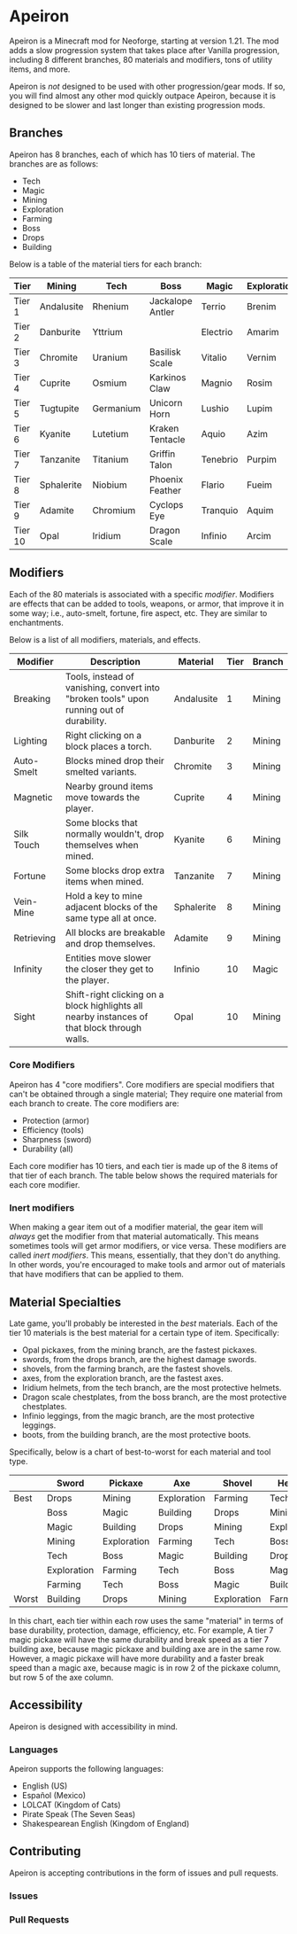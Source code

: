 # Apeiron

Apeiron is a Minecraft mod for Neoforge, starting at version 1.21. The mod adds a slow progression system that takes place after Vanilla progression, including 8 different branches, 80 materials and modifiers, tons of utility items, and more.

Apeiron is *not* designed to be used with other progression/gear mods. If so, you will find almost any other mod quickly outpace Apeiron, because it is designed to be slower and last longer than existing progression mods.

## Branches

Apeiron has 8 branches, each of which has 10 tiers of material. The branches are as follows:

- Tech
- Magic
- Mining
- Exploration
- Farming
- Boss
- Drops
- Building

Below is a table of the material tiers for each branch:

| Tier    | Mining     | Tech      | Boss             | Magic    | Exploration | Farming   | Drops | Building |
|---------|------------|-----------|------------------|----------|-------------|-----------|-------|----------|
| Tier 1  | Andalusite | Rhenium   | Jackalope Antler | Terrio   | Brenim      | Dahlus    | 
| Tier 2  | Danburite  | Yttrium   |                  | Electrio | Amarim      | Sonchus   |
| Tier 3  | Chromite   | Uranium   | Basilisk Scale   | Vitalio  | Vernim      | Acanthus  |
| Tier 4  | Cuprite    | Osmium    | Karkinos Claw    | Magnio   | Rosim       | Gladiolus |
| Tier 5  | Tugtupite  | Germanium | Unicorn Horn     | Lushio   | Lupim       | Dianthus  |
| Tier 6  | Kyanite    | Lutetium  | Kraken Tentacle  | Aquio    | Azim        | Hibiscus  |
| Tier 7  | Tanzanite    | Titanium  | Griffin Talon    | Tenebrio | Purpim      | Crocus    |
| Tier 8  | Sphalerite | Niobium   | Phoenix Feather  | Flario   | Fueim       | Vibrus    |
| Tier 9  | Adamite    | Chromium  | Cyclops Eye      | Tranquio | Aquim       | Hydrangus | 
| Tier 10 | Opal       | Iridium   | Dragon Scale     | Infinio  | Arcim       | Iris      |

## Modifiers

Each of the 80 materials is associated with a specific *modifier*. Modifiers are effects that can be added to tools, weapons, or armor, that improve it in some way; i.e., auto-smelt, fortune, fire aspect, etc. They are similar to enchantments.

Below is a list of all modifiers, materials, and effects.

| Modifier   | Description                                                                                  | Material   | Tier | Branch |
|------------|----------------------------------------------------------------------------------------------|------------|------|--------|
| Breaking   | Tools, instead of vanishing, convert into "broken tools" upon running out of durability.     | Andalusite | 1    | Mining |
| Lighting   | Right clicking on a block places a torch.                                                    | Danburite  | 2    | Mining |
| Auto-Smelt | Blocks mined drop their smelted variants.                                                    | Chromite   | 3    | Mining |
| Magnetic   | Nearby ground items move towards the player.                                                 | Cuprite    | 4    | Mining |
| Silk Touch | Some blocks that normally wouldn't, drop themselves when mined.                              | Kyanite    | 6    | Mining |
| Fortune    | Some blocks drop extra items when mined.                                                     | Tanzanite    | 7    | Mining |
| Vein-Mine  | Hold a key to mine adjacent blocks of the same type all at once.                             | Sphalerite | 8    | Mining |
| Retrieving | All blocks are breakable and drop themselves.                                                | Adamite    | 9    | Mining |
| Infinity   | Entities move slower the closer they get to the player.                                      | Infinio    | 10   | Magic  |
| Sight      | Shift-right clicking on a block highlights all nearby instances of that block through walls. | Opal       | 10   | Mining |

### Core Modifiers

Apeiron has 4 "core modifiers". Core modifiers are special modifiers that can't be obtained through a single material; They require one material from each branch to create. The core modifiers are:

- Protection (armor)
- Efficiency (tools)
- Sharpness (sword)
- Durability (all)

Each core modifier has 10 tiers, and each tier is made up of the 8 items of that tier of each branch. The table below shows the required materials for each core modifier.

### Inert modifiers

When making a gear item out of a modifier material, the gear item will *always* get the modifier from that material automatically. This means sometimes tools will get armor modifiers, or vice versa. These modifiers are called *inert modifiers*. This means, essentially, that they don't do anything. In other words, you're encouraged to make tools and armor out of materials that have modifiers that can be applied to them.

## Material Specialties

Late game, you'll probably be interested in the *best* materials. Each of the tier 10 materials is the best material for a certain type of item. Specifically:

- Opal pickaxes, from the mining branch, are the fastest pickaxes.
- swords, from the drops branch, are the highest damage swords.
- shovels, from the farming branch, are the fastest shovels.
- axes, from the exploration branch, are the fastest axes.
- Iridium helmets, from the tech branch, are the most protective helmets.
- Dragon scale chestplates, from the boss branch, are the most protective chestplates.
- Infinio leggings, from the magic branch, are the most protective leggings.
- boots, from the building branch, are the most protective boots.

Specifically, below is a chart of best-to-worst for each material and tool type.

|       | Sword       | Pickaxe     | Axe         | Shovel      | Helmet      | Chestplate  | Leggings    | Boots       | 
|-------|-------------|-------------|-------------|-------------|-------------|-------------|-------------|-------------|
| Best  | Drops       | Mining      | Exploration | Farming     | Tech        | Boss        | Magic       | Building    |
|       | Boss        | Magic       | Building    | Drops       | Mining      | Exploration | Farming     | Tech        |
|       | Magic       | Building    | Drops       | Mining      | Exploration | Farming     | Tech        | Boss        |
|       | Mining      | Exploration | Farming     | Tech        | Boss        | Magic       | Building    | Drops       |
|       | Tech        | Boss        | Magic       | Building    | Drops       | Mining      | Exploration | Farming     |
|       | Exploration | Farming     | Tech        | Boss        | Magic       | Building    | Drops       | Mining      |
|       | Farming     | Tech        | Boss        | Magic       | Building    | Drops       | Mining      | Exploration |
| Worst | Building    | Drops       | Mining      | Exploration | Farming     | Tech        | Boss        | Magic       |

In this chart, each tier within each row uses the same "material" in terms of base durability, protection, damage, efficiency, etc. For example, A tier 7 magic pickaxe will have the same durability and break speed as a tier 7 building axe, because magic pickaxe and building axe are in the same row. However, a magic pickaxe will have more durability and a faster break speed than a magic axe, because magic is in row 2 of the pickaxe column, but row 5 of the axe column.

## Accessibility

Apeiron is designed with accessibility in mind.

### Languages

Apeiron supports the following languages:

- English (US)
- Espa&ntilde;ol (Mexico)
- LOLCAT (Kingdom of Cats)
- Pirate Speak (The Seven Seas)
- Shakespearean English (Kingdom of England)

## Contributing

Apeiron is accepting contributions in the form of issues and pull requests.

### Issues

### Pull Requests